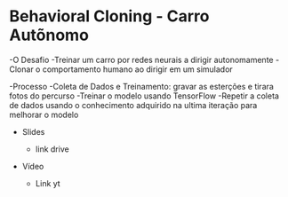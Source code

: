 
# Behavioral Cloning - Carro Autõnomo

-O Desafio
    -Treinar um carro por redes neurais a dirigir autonomamente
    -Clonar o comportamento humano ao dirigir em um simulador
    
 -Processo
    -Coleta de Dados e Treinamento: gravar as esterções e tirara fotos do percurso
    -Treinar o modelo usando TensorFlow
     -Repetir a coleta de dados usando o conhecimento adquirido na ultima iteração para melhorar o modelo

- Slides 
     - link drive
     
- Vídeo
     - Link yt
